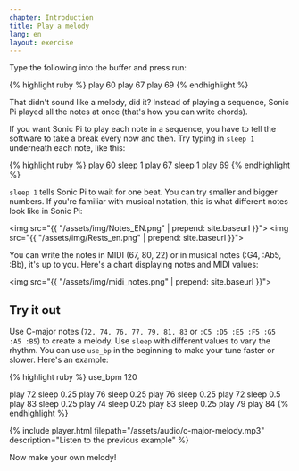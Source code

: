 ```yaml
---
chapter: Introduction
title: Play a melody
lang: en
layout: exercise
---
```


Type the following into the buffer and press run:

{% highlight ruby %}
play 60
play 67
play 69
{% endhighlight %}

That didn't sound like a melody, did it? Instead of playing a sequence, Sonic Pi played all the notes at once (that's how you can write chords).

If you want Sonic Pi to play each note in a sequence, you have to tell the software to take a break every now and then. Try typing in `sleep 1` underneath each note, like this:

{% highlight ruby %}
play 60
sleep 1
play 67
sleep 1
play 69
{% endhighlight %}

`sleep 1` tells Sonic Pi to wait for one beat. You can try smaller and bigger numbers. If you're familiar with musical notation, this is what different notes look like in Sonic Pi:

<img src="{{ "/assets/img/Notes_EN.png" | prepend: site.baseurl }}"> 
<img src="{{ "/assets/img/Rests_en.png" | prepend: site.baseurl }}">

You can write the notes in MIDI (67, 80, 22) or in musical notes (:G4, :Ab5, :Bb), it's up to you. Here's a chart displaying notes and MIDI values:

<img src="{{ "/assets/img/midi_notes.png" | prepend: site.baseurl }}">

## Try it out

Use C-major notes (`72, 74, 76, 77, 79, 81, 83` or `:C5 :D5 :E5 :F5 :G5 :A5 :B5`) to create a melody. Use `sleep` with different values to vary the rhythm. You can use `use_bp` in the beginning to make your tune faster or slower. Here's an example:

{% highlight ruby %}
use_bpm 120

play 72
sleep 0.25
play 76
sleep 0.25
play 76
sleep 0.25
play 72
sleep 0.5
play 83
sleep 0.25
play 74
sleep 0.25
play 83
sleep 0.25
play 79
play 84
{% endhighlight %}

{% include player.html filepath="/assets/audio/c-major-melody.mp3" description="Listen to the previous example" %}

Now make your own melody!